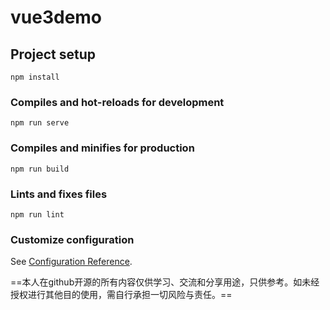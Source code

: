 # vue3demo

## Project setup
```
npm install
```

### Compiles and hot-reloads for development
```
npm run serve
```

### Compiles and minifies for production
```
npm run build
```

### Lints and fixes files
```
npm run lint
```

### Customize configuration
See [Configuration Reference](https://cli.vuejs.org/config/).

==本人在github开源的所有内容仅供学习、交流和分享用途，只供参考。如未经授权进行其他目的使用，需自行承担一切风险与责任。==
